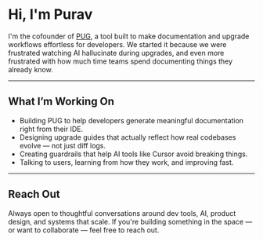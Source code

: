 # Hi, I'm Purav

I'm the cofounder of [PUG](https://getpug.dev), a tool built to make documentation and upgrade workflows effortless for developers. We started it because we were frustrated watching AI hallucinate during upgrades, and even more frustrated with how much time teams spend documenting things they already know.

---

## What I’m Working On

- Building PUG to help developers generate meaningful documentation right from their IDE.
- Designing upgrade guides that actually reflect how real codebases evolve — not just diff logs.
- Creating guardrails that help AI tools like Cursor avoid breaking things.
- Talking to users, learning from how they work, and improving fast.

---

## Reach Out

Always open to thoughtful conversations around dev tools, AI, product design, and systems that scale. If you're building something in the space — or want to collaborate — feel free to reach out.
